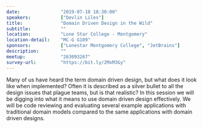 ```yaml
---
date:               "2019-07-18 18:30:00"
speakers:           ["Devlin Liles"]
title:              "Domain Driven Design in the Wild"
subtitle:           ""
location:           "Lone Star College - Montgomery"
location-detail:    "MC-G G109"
sponsors:           ["Lonestar Montgomery College", "JetBrains"]
description:        ""
meetup:             "263093267"
survey-url:         "https://bit.ly/2MxM3Gy"
---
```


Many of us have heard the term domain driven design, but what does it look like when implemented? Often it is described as a silver bullet to all the design issues that plague teams, but is that realistic? In this session we will be digging into what it means to use domain driven design effectively. We will be code reviewing and evaluating several example applications with traditional domain models compared to the same applications with domain driven designs.
